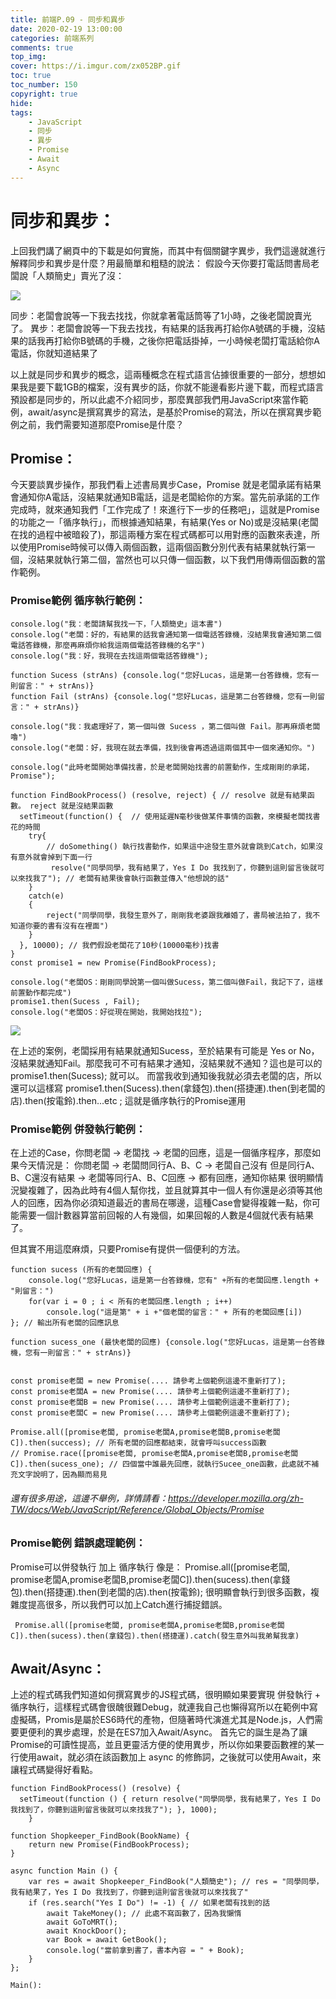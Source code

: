 ```yaml
---
title: 前端P.09 - 同步和異步
date: 2020-02-19 13:00:00
categories: 前端系列
comments: true
top_img: 
cover: https://i.imgur.com/zx052BP.gif
toc: true
toc_number: 150
copyright: true
hide:
tags: 
    - JavaScript
    - 同步
    - 異步
    - Promise
    - Await
    - Async
---
```

# 同步和異步：
上回我們講了網頁中的下載是如何實施，而其中有個關鍵字異步，我們這邊就進行解釋同步和異步是什麼？用最簡單和粗糙的說法：
假設今天你要打電話問書局老闆說「人類簡史」賣光了沒：

![](https://i.imgur.com/ylgccQg.png)

同步：老闆會說等一下我去找找，你就拿著電話筒等了1小時，之後老闆說賣光了。
異步：老闆會說等一下我去找找，有結果的話我再打給你A號碼的手機，沒結果的話我再打給你B號碼的手機，之後你把電話掛掉，一小時候老闆打電話給你A電話，你就知道結果了

以上就是同步和異步的概念，這兩種概念在程式語言佔據很重要的一部分，想想如果我是要下載1GB的檔案，沒有異步的話，你就不能邊看影片邊下載，而程式語言預設都是同步的，所以此處不介紹同步，那麼異部我們用JavaScript來當作範例，await/async是撰寫異步的寫法，是基於Promise的寫法，所以在撰寫異步範例之前，我們需要知道那麼Promise是什麼？

## Promise：
今天要談異步操作，那我們看上述書局異步Case，Promise 就是老闆承諾有結果會通知你A電話，沒結果就通知B電話，這是老闆給你的方案。當先前承諾的工作完成時，就來通知我們「工作完成了！來進行下一步的任務吧」，這就是Promise的功能之一「循序執行」，而根據通知結果，有結果(Yes or No)或是沒結果(老闆在找的過程中被暗殺了)，那這兩種方案在程式碼都可以用對應的函數來表達，所以使用Promise時候可以傳入兩個函數，這兩個函數分別代表有結果就執行第一個，沒結果就執行第二個，當然也可以只傳一個函數，以下我們用傳兩個函數的當作範例。

### Promise範例 循序執行範例：
```
console.log("我：老闆請幫我找一下，「人類簡史」這本書")
console.log("老闆：好的，有結果的話我會通知第一個電話答錄機，沒結果我會通知第二個電話答錄機，那麼再麻煩你給我這兩個電話答錄機的名字")
console.log("我：好，我現在去找這兩個電話答錄機");

function Sucess (strAns) {console.log("您好Lucas，這是第一台答錄機，您有一則留言：" + strAns)}
function Fail (strAns) {console.log("您好Lucas，這是第二台答錄機，您有一則留言：" + strAns)}

console.log("我：我處理好了，第一個叫做 Sucess ，第二個叫做 Fail。那再麻煩老闆嚕")
console.log("老闆：好，我現在就去準備，找到後會再透過這兩個其中一個來通知你。")

console.log("此時老闆開始準備找書，於是老闆開始找書的前置動作，生成剛剛的承諾，Promise");

function FindBookProcess() (resolve, reject) { // resolve 就是有結果函數。 reject 就是沒結果函數
  setTimeout(function() {  // 使用延遲N毫秒後做某件事情的函數，來模擬老闆找書花的時間
    try{
        // doSomething() 執行找書動作，如果這中途發生意外就會跳到Catch，如果沒有意外就會掉到下面一行
         resolve("同學同學，我有結果了，Yes I Do 我找到了，你聽到這則留言後就可以來找我了"); // 老闆有結果後會執行函數並傳入"他想說的話" 
    }
    catch(e)
    {
        reject("同學同學，我發生意外了，剛剛我老婆跟我離婚了，書局被法拍了，我不知道你要的書有沒有在裡面")
    }
  }, 10000); // 我們假設老闆花了10秒(10000毫秒)找書
}
const promise1 = new Promise(FindBookProcess);

console.log("老闆OS：剛剛同學說第一個叫做Sucess，第二個叫做Fail，我記下了，這樣前置動作都完成")
promise1.then(Sucess , Fail);
console.log("老闆OS：好從現在開始，我開始找拉");
```

![](https://i.imgur.com/Uniebnt.png)

在上述的案例，老闆採用有結果就通知Sucess，至於結果有可能是 Yes or No，沒結果就通知Fail。那麼我可不可有結果才通知，沒結果就不通知？這也是可以的 promise1.then(Sucess); 就可以。
而當我收到通知後我就必須去老闆的店，所以還可以這樣寫
promise1.then(Sucess).then(拿錢包).then(搭捷運).then(到老闆的店).then(按電鈴).then...etc ; 這就是循序執行的Promise運用

### Promise範例 併發執行範例：
在上述的Case，你問老闆 -> 老闆找 -> 老闆的回應，這是一個循序程序，那麼如果今天情況是：
你問老闆 -> 老闆問同行A、B、C -> 老闆自己沒有 但是同行A、B、C還沒有結果 -> 老闆等同行A、B、C回應 ->  都有回應，通知你結果
很明顯情況變複雜了，因為此時有4個人幫你找，並且就算其中一個人有你還是必須等其他人的回應，因為你必須知道最近的書局在哪邊，這種Case會變得複雜一點，你可能需要一個計數器算當前回報的人有幾個，如果回報的人數是4個就代表有結果了。

但其實不用這麼麻煩，只要Promise有提供一個便利的方法。

```
function sucess (所有的老闆回應) { 
    console.log("您好Lucas，這是第一台答錄機，您有" +所有的老闆回應.length + "則留言：")
    for(var i = 0 ; i < 所有的老闆回應.length ; i++) 
        console.log("這是第" + i +"個老闆的留言：" + 所有的老闆回應[i])
}; // 輸出所有老闆的回應訊息

function sucess_one (最快老闆的回應) {console.log("您好Lucas，這是第一台答錄機，您有一則留言：" + strAns)}


const promise老闆 = new Promise(.... 請參考上個範例這邊不重新打了);
const promise老闆A = new Promise(.... 請參考上個範例這邊不重新打了);
const promise老闆B = new Promise(.... 請參考上個範例這邊不重新打了);
const promise老闆C = new Promise(.... 請參考上個範例這邊不重新打了);

Promise.all([promise老闆, promise老闆A,promise老闆B,promise老闆C]).then(success); // 所有老闆的回應都結束，就會呼叫success函數
// Promise.race([promise老闆, promise老闆A,promise老闆B,promise老闆C]).then(sucess_one); // 四個當中誰最先回應，就執行Sucee_one函數，此處就不補充文字說明了，因為顯而易見
```

###### 還有很多用途，這邊不舉例，詳情請看：https://developer.mozilla.org/zh-TW/docs/Web/JavaScript/Reference/Global_Objects/Promise 

### Promise範例 錯誤處理範例：
Promise可以併發執行 加上 循序執行 像是： Promise.all([promise老闆, promise老闆A,promise老闆B,promise老闆C]).then(sucess).then(拿錢包).then(搭捷運).then(到老闆的店).then(按電鈴);
很明顯會執行到很多函數，複雜度提高很多，所以我們可以加上Catch進行捕捉錯誤。

```
 Promise.all([promise老闆, promise老闆A,promise老闆B,promise老闆C]).then(sucess).then(拿錢包).then(搭捷運).catch(發生意外叫我弟幫我拿)
```

## Await/Async：
上述的程式碼我們知道如何撰寫異步的JS程式碼，很明顯如果要實現 併發執行 + 循序執行，這樣程式碼會很醜很難Debug，就連我自己也懶得寫所以在範例中寫虛擬碼，Promis是屬於ES6時代的產物，但隨著時代演進尤其是Node.js，人們需要更便利的異步處理，於是在ES7加入Await/Async。
首先它的誕生是為了讓Promise的可讀性提高，並且更靈活方便的使用異步，所以你如果要函數裡的某一行使用await，就必須在該函數加上 async 的修飾詞，之後就可以使用Await，來讓程式碼變得好看點。

```
function FindBookProcess() (resolve) { 
  setTimeout(function () { return resolve("同學同學，我有結果了，Yes I Do 我找到了，你聽到這則留言後就可以來找我了"); }, 1000);
    }

function Shopkeeper_FindBook(BookName) {
    return new Promise(FindBookProcess);
}

async function Main () {
    var res = await Shopkeeper_FindBook("人類簡史"); // res = "同學同學，我有結果了，Yes I Do 我找到了，你聽到這則留言後就可以來找我了"
    if (res.search("Yes I Do") != -1) { // 如果老闆有找到的話
        await TakeMoney(); // 此處不寫函數了，因為我懶惰
        await GoToMRT();
        await KnockDoor();
        var Book = await GetBook();
        console.log("當前拿到書了，書本內容 = " + Book);
    }
};

Main():
```